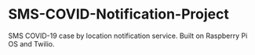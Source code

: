 # SMS-COVID-Notification-Project
SMS COVID-19 case by location notification service. Built on Raspberry Pi OS and Twilio.
